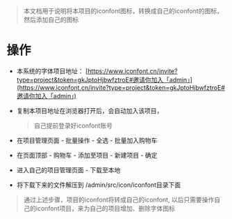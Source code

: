 
> 本文档用于说明将本项目的iconfont图标，转换成自己的iconfont的图标，然后添加自己的图标

# 操作
- 本系统的字体项目地址： [https://www.iconfont.cn/invite?type=project&token=gkJptoHjbwfztroE#邀请你加入「admin」](https://www.iconfont.cn/invite?type=project&token=gkJptoHjbwfztroE#邀请你加入「admin」)

- 复制本项目地址在浏览器打开后，会自动加入该项目，
    > 自己提前登录好iconfont账号

- 在项目管理页面 - 批量操作 - 全选 - 批量加入购物车

- 在页面顶部 - 购物车 - 添加至项目 -  新建项目 - 确定

- 进入自己的项目管理页面 - 下载至本地 
  
- 将下载下来的文件解压到 /admin/src/icon/iconfont目录下面

> 通过上述步骤，项目的iconfont将转成自己的iconfont, 以后只需要操作自己的iconfont项目，来为自己的项目增加、删除字体图标